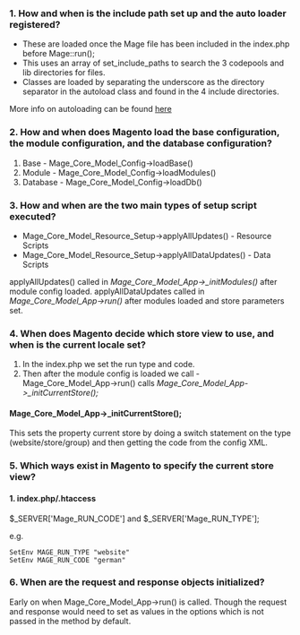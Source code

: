 ### 1. How and when is the include path set up and the auto loader registered?

- These are loaded once the Mage file has been included in the index.php before Mage::run();
- This uses an array of set_include_paths to search the 3 codepools and lib directories for files.
- Classes are loaded by separating the underscore as the directory separator in the autoload class and found in the 4 include directories.

More info on autoloading can be found [here](https://github.com/colinmurphy/magento-exam-notes/blob/master/1.%20Basics/1.%20Architecture/6.%20Explain%20class%20naming%20conventions%20and%20their%20relationship%20with%20the%20autoloader.md)

### 2. How and when does Magento load the base configuration, the module configuration, and the database configuration?

1. Base  - Mage_Core_Model_Config->loadBase()
2. Module - Mage_Core_Model_Config->loadModules()
3. Database - Mage_Core_Model_Config->loadDb()


### 3. How and when are the two main types of setup script executed?

- Mage_Core_Model_Resource_Setup->applyAllUpdates() - Resource Scripts
- Mage_Core_Model_Resource_Setup->applyAllDataUpdates() - Data Scripts

applyAllUpdates() called in *Mage_Core_Model_App->_initModules()* after module config loaded.
applyAllDataUpdates called in *Mage_Core_Model_App->run()* after modules loaded and store parameters set.


### 4. When does Magento decide which store view to use, and when is the current locale set?

1. In the index.php we set the run type and code.
2. Then after the module config is loaded we call - Mage_Core_Model_App->run() calls *Mage_Core_Model_App->_initCurrentStore();*

#### Mage_Core_Model_App->\_initCurrentStore();

This sets the property current store by doing a switch statement on the type (website/store/group) and then getting the code from the config XML.


### 5. Which ways exist in Magento to specify the current store view?

#### 1. index.php/.htaccess

$\_SERVER['Mage_RUN_CODE'] and $\_SERVER['Mage_RUN_TYPE'];

e.g.

    SetEnv MAGE_RUN_TYPE "website"
    SetEnv MAGE_RUN_CODE "german"


### 6. When are the request and response objects initialized?

Early on when Mage_Core_Model_App->run() is called.
Though the request and response would need to set as values in the options which is not passed in the method by default.
